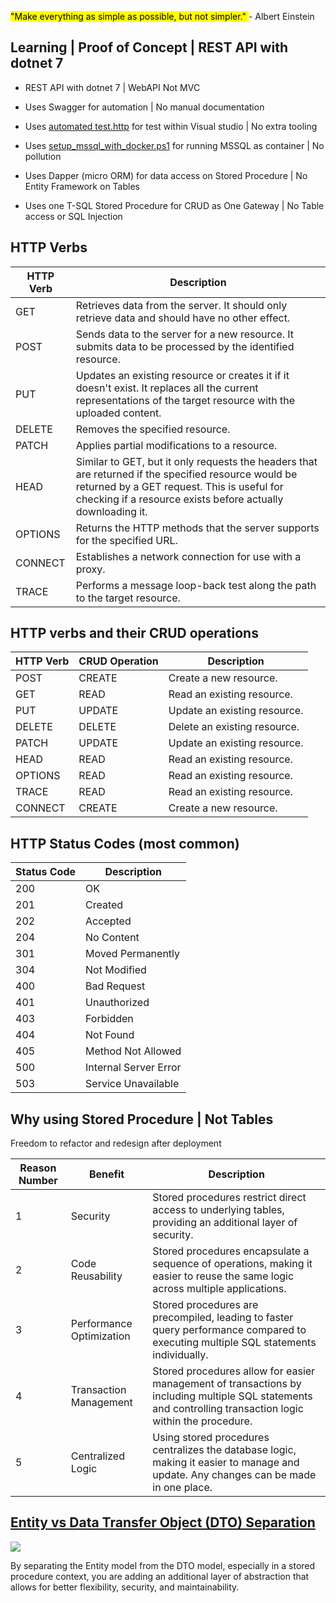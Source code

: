 <mark>"Make everything as simple as possible, but not simpler." </mark> - Albert Einstein

## Learning | Proof of Concept | REST API with dotnet 7 

- REST API with dotnet 7 | WebAPI Not MVC   	
- Uses Swagger for automation | No manual documentation 
- Uses [automated test.http](./Test/Test_Endpoint.http) for test within Visual studio  | No extra tooling
- Uses [setup_mssql_with_docker.ps1](./setup_mssql_with_docker.ps1) for running MSSQL as container | No pollution 

- Uses Dapper (micro ORM) for data access on Stored Procedure | No Entity Framework on Tables   

- Uses one T-SQL Stored Procedure for CRUD as One Gateway | No Table access or SQL Injection 


## HTTP Verbs

| HTTP Verb | Description |
| --- | --- |
| GET | Retrieves data from the server. It should only retrieve data and should have no other effect. |
| POST | Sends data to the server for a new resource. It submits data to be processed by the identified resource. |
| PUT | Updates an existing resource or creates it if it doesn't exist. It replaces all the current representations of the target resource with the uploaded content. |
| DELETE | Removes the specified resource. |
| PATCH | Applies partial modifications to a resource. |
| HEAD | Similar to GET, but it only requests the headers that are returned if the specified resource would be returned by a GET request. This is useful for checking if a resource exists before actually downloading it. |
| OPTIONS | Returns the HTTP methods that the server supports for the specified URL. |
| CONNECT | Establishes a network connection for use with a proxy. |
| TRACE | Performs a message loop-back test along the path to the target resource. |


## HTTP verbs and their CRUD operations

| HTTP Verb | CRUD Operation | Description                                                                 |
|-----------|----------------|-----------------------------------------------------------------------------|
| POST      | CREATE         | Create a new resource.                                                      |
| GET       | READ           | Read an existing resource.                                                  |
| PUT       | UPDATE         | Update an existing resource.                                                |
| DELETE    | DELETE         | Delete an existing resource.                                                |
| PATCH     | UPDATE         | Update an existing resource.                                                |
| HEAD      | READ           | Read an existing resource.                                                  |
| OPTIONS   | READ           | Read an existing resource.                                                  |
| TRACE     | READ           | Read an existing resource.                                                  |
| CONNECT   | CREATE         | Create a new resource.                                                      |



## HTTP Status Codes (most common)

| Status Code | Description                                                                 |
|-------------|-----------------------------------------------------------------------------|
| 200         | OK                                                                          |
| 201         | Created                                                                     |
| 202         | Accepted                                                                    |
| 204         | No Content                                                                  |
| 301         | Moved Permanently                                                           |
| 304         | Not Modified                                                                |
| 400         | Bad Request                                                                 |
| 401         | Unauthorized                                                                |
| 403         | Forbidden                                                                   |
| 404         | Not Found                                                                   |
| 405         | Method Not Allowed                                                          |
| 500         | Internal Server Error                                                       |
| 503         | Service Unavailable                                                         |
	




 



## Why using Stored Procedure | Not Tables 

Freedom to refactor and redesign after deployment  

| Reason Number | Benefit                  | Description                                                                                                                                                  |
|---------------|--------------------------|--------------------------------------------------------------------------------------------------------------------------------------------------------------|
| 1             | Security                 | Stored procedures restrict direct access to underlying tables, providing an additional layer of security.                                                      |
| 2             | Code Reusability         | Stored procedures encapsulate a sequence of operations, making it easier to reuse the same logic across multiple applications.                                 |
| 3             | Performance Optimization | Stored procedures are precompiled, leading to faster query performance compared to executing multiple SQL statements individually.                            |
| 4             | Transaction Management   | Stored procedures allow for easier management of transactions by including multiple SQL statements and controlling transaction logic within the procedure.    |
| 5             | Centralized Logic        | Using stored procedures centralizes the database logic, making it easier to manage and update. Any changes can be made in one place.                           |




## [Entity vs Data Transfer Object (DTO) Separation](https://chat.openai.com/share/8988e67f-68c6-42b3-acdd-8ea475193d3a)

![](https://user-images.githubusercontent.com/784478/268920000-4fc0736f-8b2b-4476-9f0e-583f814ece9d.png)

By separating the Entity model from the DTO model, especially in a stored procedure context, you are adding an additional layer of abstraction that allows for better flexibility, security, and maintainability.